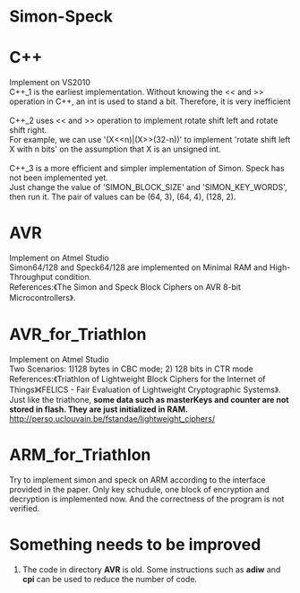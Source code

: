 # Simon-Speck

# C++
Implement on VS2010<br>
C++_1 is the earliest implementation. Without knowing the << and >> operation in C++, an int is used to stand a bit. Therefore, it is very inefficient<br><br>
C++_2 uses << and >> operation to implement rotate shift left and rotate shift right.<br>
For example, we can use '(X<<n)|(X>>(32-n))' to implement 'rotate shift left X with n bits' on the assumption that X is an unsigned int.<br><br>
C++_3 is a more efficient and simpler implementation of Simon. Speck has not been implemented yet.<br>
Just change the value of 'SIMON_BLOCK_SIZE' and 'SIMON_KEY_WORDS', then run it. The pair of values can be (64, 3), (64, 4), (128, 2).

# AVR
Implement on Atmel Studio<br>
Simon64/128 and Speck64/128 are implemented on Minimal RAM and High-Throughput condition.<br>
References:《The Simon and Speck Block Ciphers on AVR 8-bit Microcontrollers》.

# AVR_for_Triathlon
Implement on Atmel Studio<br>
Two Scenarios: 1)128 bytes in CBC mode; 2) 128 bits in CTR mode<br>
References:《Triathlon of Lightweight Block Ciphers for the Internet of Things》《FELICS - Fair Evaluation of Lightweight Cryptographic Systems》.<br>
Just like the triathone, <b>some data such as masterKeys and counter are not stored in flash. They are just initialized in RAM.</b>
<a href="http://perso.uclouvain.be/fstandae/lightweight_ciphers/">http://perso.uclouvain.be/fstandae/lightweight_ciphers/</a>

# ARM_for_Triathlon
Try to implement simon and speck on ARM according to the interface provided in the paper. Only key schudule, one block of encryption and decryption
 is implemented now. And the correctness of the program is not verified.

# Something needs to be improved
1. The code in directory <b>AVR</b> is old. Some instructions such as <b>adiw</b> and <b>cpi</b> can be used to reduce the number of code.<br>
